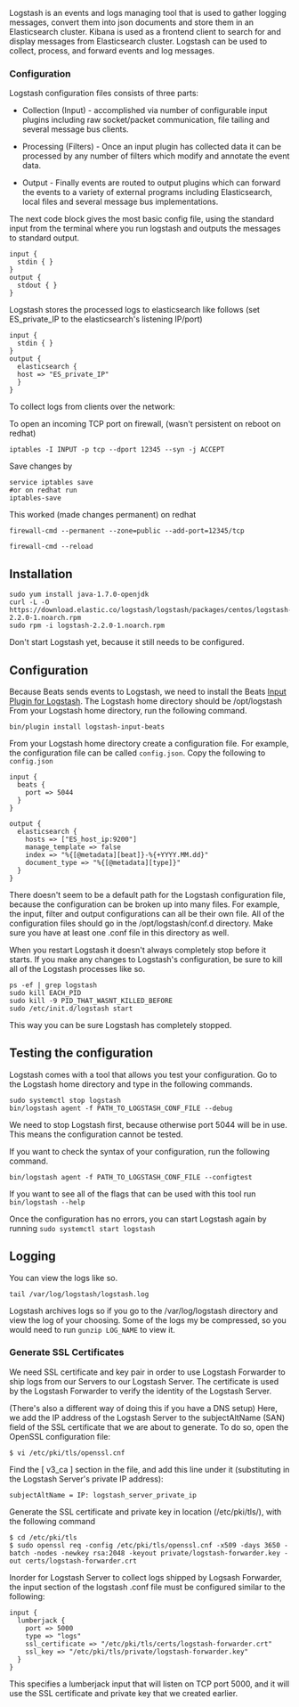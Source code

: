 Logstash is an events and logs managing tool that is used to gather logging messages, convert them into json documents and store them in an Elasticsearch cluster. Kibana is used as a frontend client to search for and display messages from Elasticsearch cluster. Logstash can be used to collect, process, and forward events and log messages. 

### Configuration
Logstash configuration files consists of three parts: 

* Collection (Input) - accomplished via number of configurable input plugins including raw socket/packet communication, file tailing and several message bus clients.

* Processing (Filters) -  Once an input plugin has collected data it can be processed by any number of filters which modify and annotate the event data.

* Output - Finally events are routed to output plugins which can forward the events to a variety of external programs including Elasticsearch, local files and several message bus implementations.

The next code block gives the most basic config file, using the standard input from the terminal where you run logstash and outputs the messages to standard output.
```
input {
  stdin { }
}
output {
  stdout { }
}
```

Logstash stores the processed logs to elasticsearch like follows (set ES_private_IP to the elasticsearch's listening IP/port)
```
input { 
  stdin { } 
}
output {
  elasticsearch {
  host => "ES_private_IP"
  }
}
```

To collect logs from clients over the network:

To open an incoming TCP port on firewall, (wasn't persistent on reboot on redhat)
```
iptables -I INPUT -p tcp --dport 12345 --syn -j ACCEPT
```
Save changes by
```
service iptables save
#or on redhat run
iptables-save
```
This worked (made changes permanent) on redhat
```
firewall-cmd --permanent --zone=public --add-port=12345/tcp

firewall-cmd --reload
```


## Installation
```
sudo yum install java-1.7.0-openjdk
curl -L -O https://download.elastic.co/logstash/logstash/packages/centos/logstash-2.2.0-1.noarch.rpm
sudo rpm -i logstash-2.2.0-1.noarch.rpm
```

Don't start Logstash yet, because it still needs to be configured.

## Configuration
Because Beats sends events to Logstash, we need to install the Beats [Input Plugin for Logstash](https://www.elastic.co/guide/en/logstash/current/plugins-inputs-beats.html). The Logstash home directory should be /opt/logstash From your Logstash home directory, run the following command. 

```
bin/plugin install logstash-input-beats
```

From your Logstash home directory create a configuration file. For example, the configuration file can be called ```config.json```. Copy the following to ```config.json```
```
input {
  beats {
    port => 5044
  }
}

output {
  elasticsearch {
    hosts => ["ES_host_ip:9200"]
    manage_template => false
    index => "%{[@metadata][beat]}-%{+YYYY.MM.dd}"
    document_type => "%{[@metadata][type]}"
  }
}
```

There doesn't seem to be a default path for the Logstash configuration file, because the configuration can be broken up into many files. For example, the input, filter and output configurations can all be their own file. All of the configuration files should go in the /opt/logstash/conf.d directory. Make sure you have at least one .conf file in this directory as well.

When you restart Logstash it doesn't always completely stop before it starts. If you make any changes to Logstash's configuration, be sure to kill all of the Logstash processes like so.

```
ps -ef | grep logstash 
sudo kill EACH_PID 
sudo kill -9 PID_THAT_WASNT_KILLED_BEFORE 
sudo /etc/init.d/logstash start
```
This way you can be sure Logstash has completely stopped.

## Testing the configuration

Logstash comes with a tool that allows you test your configuration. Go to the Logstash home directory and type in the following commands.

```
sudo systemctl stop logstash 
bin/logstash agent -f PATH_TO_LOGSTASH_CONF_FILE --debug
```

We need to stop Logstash first, because otherwise port 5044 will be in use. This means the configuration cannot be tested.

If you want to check the syntax of your configuration, run the following command.
```
bin/logstash agent -f PATH_TO_LOGSTASH_CONF_FILE --configtest
```

If you want to see all of the flags that can be used with this tool run ```bin/logstash --help```

Once the configuration has no errors, you can start Logstash again by running ```sudo systemctl start logstash```


## Logging
You can view the logs like so.
```
tail /var/log/logstash/logstash.log
```

Logstash archives logs so if you go to the /var/log/logstash directory and view the log of your choosing. Some of the logs my be compressed, so you would need to run ```gunzip LOG_NAME``` to view it.
 
### Generate SSL Certificates

We need SSL certificate and key pair in order to use Logstash Forwarder to ship logs from our Servers to our Logstash Server. The certificate is used by the Logstash Forwarder to verify the identity of the Logstash Server.

(There's also a different way of doing this if you have a DNS setup) Here, we add the IP address of the Logstash Server to the subjectAltName (SAN) field of the SSL certificate that we are about to generate. To do so, open the OpenSSL configuration file:
```
$ vi /etc/pki/tls/openssl.cnf
```
Find the [ v3_ca ] section in the file, and add this line under it (substituting in the Logstash Server's private IP address):
```
subjectAltName = IP: logstash_server_private_ip
```

Generate the SSL certificate and private key in location (/etc/pki/tls/), with the following command
```
$ cd /etc/pki/tls
$ sudo openssl req -config /etc/pki/tls/openssl.cnf -x509 -days 3650 -batch -nodes -newkey rsa:2048 -keyout private/logstash-forwarder.key -out certs/logstash-forwarder.crt
```

Inorder for Logstash Server to collect logs shipped by Logsash Forwarder, the input section of the logstash .conf file must be configured similar to the following:
```
input {
  lumberjack {
    port => 5000
    type => "logs"
    ssl_certificate => "/etc/pki/tls/certs/logstash-forwarder.crt"
    ssl_key => "/etc/pki/tls/private/logstash-forwarder.key"
  }
}
```
This specifies a lumberjack input that will listen on TCP port 5000, and it will use the SSL certificate and private key that we created earlier.